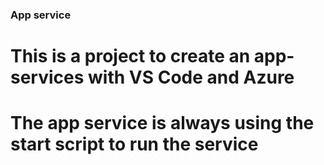 ### App service
# This is a project to create an app-services with VS Code and Azure
# The app service is always using the start script to run the service
